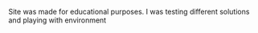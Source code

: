 Site was made for educational purposes. I was testing different solutions and playing with environment
